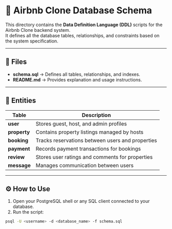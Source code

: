 

# 🏡 Airbnb Clone Database Schema

This directory contains the **Data Definition Language (DDL)** scripts for the Airbnb Clone backend system.  
It defines all the database tables, relationships, and constraints based on the system specification.

---

## 📂 Files
- **schema.sql** → Defines all tables, relationships, and indexes.
- **README.md** → Provides explanation and usage instructions.

---

## 🧩 Entities
| Table | Description |
|--------|--------------|
| **user** | Stores guest, host, and admin profiles |
| **property** | Contains property listings managed by hosts |
| **booking** | Tracks reservations between users and properties |
| **payment** | Records payment transactions for bookings |
| **review** | Stores user ratings and comments for properties |
| **message** | Manages communication between users |

---

## ⚙️ How to Use

1. Open your PostgreSQL shell or any SQL client connected to your database.
2. Run the script:

```bash
psql -U <username> -d <database_name> -f schema.sql
